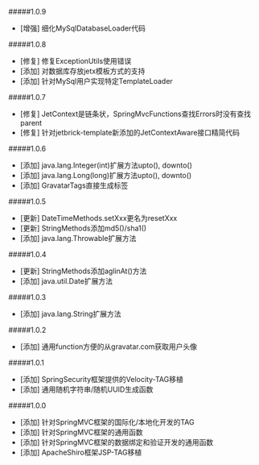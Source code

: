 
#####1.0.9
* [增强] 细化MySqlDatabaseLoader代码

#####1.0.8
* [修复] 修复ExceptionUtils使用错误
* [添加] 对数据库存放jetx模板方式的支持
* [添加] 针对MySql用户实现特定TemplateLoader

#####1.0.7
* [修复] JetContext是链条状，SpringMvcFunctions查找Errors时没有查找parent
* [修复] 针对jetbrick-template新添加的JetContextAware接口精简代码

#####1.0.6
* [添加] java.lang.Integer(int)扩展方法upto(), downto()
* [添加] java.lang.Long(long)扩展方法upto(), downto()
* [添加] GravatarTags直接生成<img>标签

#####1.0.5
* [更新] DateTimeMethods.setXxx更名为resetXxx
* [更新] StringMethods添加md5()/sha1()
* [添加] java.lang.Throwable扩展方法

#####1.0.4
* [更新] StringMethods添加aglinAt()方法
* [添加] java.util.Date扩展方法

#####1.0.3
* [添加] java.lang.String扩展方法

#####1.0.2
* [添加] 通用function方便的从gravatar.com获取用户头像

#####1.0.1
* [添加] SpringSecurity框架提供的Velocity-TAG移植
* [添加] 通用随机字符串/随机UUID生成函数

#####1.0.0
* [添加] 针对SpringMVC框架的国际化/本地化开发的TAG
* [添加] 针对SpringMVC框架的通用函数
* [添加] 针对SpringMVC框架的数据绑定和验证开发的通用函数
* [添加] ApacheShiro框架JSP-TAG移植
